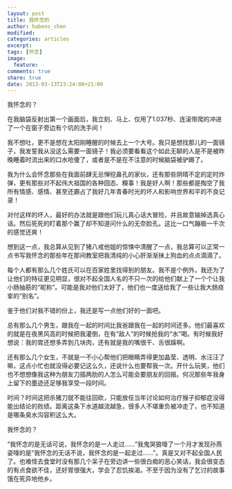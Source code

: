 ```yaml
---
layout: post
title: 我怀念的
author: habens_chen
modified:
categories: articles
excerpt:
tags: [怀念]
image:
  feature:
comments: true
share: true
date: 2013-03-13T23:24:08+21:00
---
```


我怀念的？

在我脑袋反射出第一个画面后，我立刻、马上、仅用了1.037秒、连滚带爬的冲进了一个在窗子旁边有个坑的洗手间！

我不想吐，更不是想在太阳刚睡醒的时候去上一个大号。我只是想找那儿的一面镜子，我发誓我从没这么需要一面镜子！我必须要看看这个如此无聊的人是不是被昨晚睡着时流出来的口水呛傻了，或者是不是在不注意的时候脑袋被驴踢了。

我为什么会怀念那些在我面前肆无忌惮挖鼻孔的家伙，还有那些阴晴不定的定时炸弹，更有那些对不起伟大祖国的各种囧态、糗事！我是好人啊！那些都是掏空了我所有情感、感情、甚至还霸占了我好几年青春时光的坏人和影响世界和平的不良记录！

对付这样的坏人，最好的办法就是跟他们玩儿真心话大冒险，并且故意输掉选真心话。然后死死的盯着那个赢了却不知道问什么的无奈脸孔。这比一口气蹦极一千次的感觉还爽！

想到这一点，我总算从见到了猪八戒他姐的惊悚中清醒了一点，我总算可以正常一点书写我怀念的那些年在那间教室把我清纯的小心肝渐渐抹上狗血的点点滴滴了。

每个人都有那么几个姓氏可以在百家姓里找得到的朋友。我不是个例外，我还为了让他们的特征更见明显，很对不起全国人名的不只一次的给他们献上了一个个让我小肠抽筋的“昵称”。可能是我对他们太好了，他们也一度送给我了一些让我大肠痉挛的“别名”。

鉴于他们对我不错的份上，我还是写一点他们好的一面吧。

总有那么几个男生，跟我在一起的时间比我爸跟我在一起的时间还多。他们最喜欢的就是在夜黑风高的时候把我灌倒，在有“敌人”的时候抢我的“水”喝。有时候我好想说：我的胃还想多弄到几块肉，还有就是我的嘴很干、舌很躁啊。

还有那么几个女生，不就是一不小心帮他们把眼睛弄得更加晶莹、透明、水汪汪了嘛，这点小忙也就没得必要记这么久，还说什么也要帮我一次。开什么玩笑，他们也不想想像我这种为朋友刀插两肋的人怎么可能会要朋友的回报。何况那些年我身上留下的墨迹还足够我享受一段时间。

时间？时间这把杀猪刀就不能往回砍，只能放任当年讨论如何治疗猴子抑郁症没得能出结论的败绩。距离这条下水道越流越急，很多人不堪重负被冲走了，也不知道是哪条臭水沟容积这么大。

我怀念的？

“我怀念的是无话可说，我怀念的是一人走过……”我鬼哭狼嚎了一个月才发现孙燕姿嚎的是“我怀念的无话不说，我怀念的是一起走过……”。真是又对不起全国人民了。也难怪去食堂时没有那几个呆子在旁边讲一些很白痴的恶心笑话，我会很变态的有点食欲不佳，还好胃很强大，学会了忍饥挨渴。不至于因为没有了乞讨的故事饿在死异地他乡。

